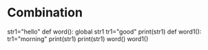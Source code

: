 # Combination
str1="hello"
def word():
    global str1
    tr1="good"
    print(str1)
def word1():
    tr1="morning"
    print(str1)
print(str1)
word()
word1()
